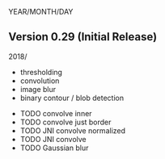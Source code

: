 YEAR/MONTH/DAY

## Version 0.29 (Initial Release)

2018/

* thresholding
* convolution
* image blur
* binary contour / blob detection

- TODO convolve inner
- TODO convolve just border
- TODO JNI convolve normalized
- TODO JNI convolve 
- TODO Gaussian blur
